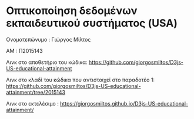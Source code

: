 # Οπτικοποίηση δεδομένων εκπαιδευτικού συστήματος (USA)

Ονοματεπώνυμο : Γιώργος Μίλτος

ΑΜ : Π2015143

Λινκ στο αποθετήριο του κώδικα: https://github.com/giorgosmiltos/D3js-US-educational-attainment

Λινκ στο κλαδί του κώδικα που αντιστοιχεί στο παραδοτέο 1: https://github.com/giorgosmiltos/D3js-US-educational-attainment/tree/2015143

Λινκ στο εκτελέσιμο : https://giorgosmiltos.github.io/D3js-US-educational-attainment/
